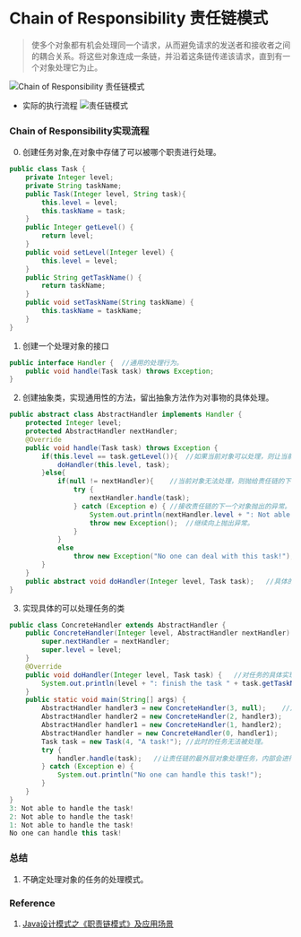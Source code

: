 # Chain of Responsibility 责任链模式
> 使多个对象都有机会处理同一个请求，从而避免请求的发送者和接收者之间的耦合关系。将这些对象连成一条链，并沿着这条链传递该请求，直到有一个对象处理它为止。

![Chain of Responsibility 责任链模式](https://i.imgur.com/MBCBiIJ.png)

* 实际的执行流程
![责任链模式](https://i.imgur.com/CiUVc8D.png)

### Chain of Responsibility实现流程
0. 创建任务对象,在对象中存储了可以被哪个职责进行处理。
```Java
public class Task {
	private Integer level;
	private String taskName;
	public Task(Integer level, String task){
		this.level = level;
		this.taskName = task;
	}
	public Integer getLevel() {
		return level;
	}
	public void setLevel(Integer level) {
		this.level = level;
	}
	public String getTaskName() {
		return taskName;
	}
	public void setTaskName(String taskName) {
		this.taskName = taskName;
	}
}
```

1. 创建一个处理对象的接口
```Java
public interface Handler {	//通用的处理行为。
	public void handle(Task task) throws Exception;
}
```

2. 创建抽象类，实现通用性的方法，留出抽象方法作为对事物的具体处理。
```Java
public abstract class AbstractHandler implements Handler {
	protected Integer level;
	protected AbstractHandler nextHandler;
	@Override
	public void handle(Task task) throws Exception {
		if(this.level == task.getLevel()){	//如果当前对象可以处理，则让当前类进行处理。
			doHandler(this.level, task);
		}else{
			if(null != nextHandler){	//当前对象无法处理，则抛给责任链的下一个对象进行处理
				try {
					nextHandler.handle(task);
				} catch (Exception e) {	//接收责任链的下一个对象抛出的异常。
					System.out.println(nextHandler.level + ": Not able to handle the task!");
					throw new Exception();	//继续向上抛出异常。
				}
			}
			else
				throw new Exception("No one can deal with this task!");	//责任链的最后一个职责，如果仍无法处理，则抛出异常。
		}
	}
	public abstract void doHandler(Integer level, Task task);	//具体的对对象处理的方法实现。
}
```

3. 实现具体的可以处理任务的类
```Java
public class ConcreteHandler extends AbstractHandler {
	public ConcreteHandler(Integer level, AbstractHandler nextHandler) {
		super.nextHandler = nextHandler;
		super.level = level;
	}
	@Override
	public void doHandler(Integer level, Task task) {	//对任务的具体实现
		System.out.println(level + ": finish the task " + task.getTaskName());
	}
	public static void main(String[] args) {
		AbstractHandler handler3 = new ConcreteHandler(3, null);	//定义出责任链
		AbstractHandler handler2 = new ConcreteHandler(2, handler3);
		AbstractHandler handler1 = new ConcreteHandler(1, handler2);
		AbstractHandler handler = new ConcreteHandler(0, handler1);
		Task task = new Task(4, "A task!");	//此时的任务无法被处理。
		try {
			handler.handle(task);	//让责任链的最外层对象处理任务，内部会进行回归调用。
		} catch (Exception e) {
			System.out.println("No one can handle this task!");
		}
	}
}
3: Not able to handle the task!
2: Not able to handle the task!
1: Not able to handle the task!
No one can handle this task!
```

### 总结
1. 不确定处理对象的任务的处理模式。

### Reference
1. [Java设计模式之《职责链模式》及应用场景](https://www.cnblogs.com/V1haoge/p/6530089.html)